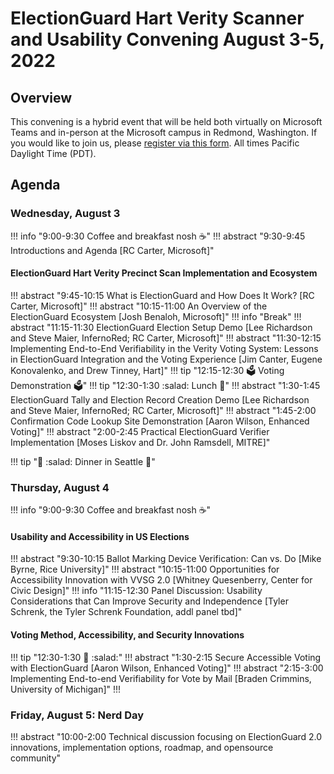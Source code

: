 # ElectionGuard Hart Verity Scanner and Usability Convening August 3-5, 2022

## Overview

This convening is a hybrid event that will be held both virtually on Microsoft Teams and in-person at the Microsoft campus in Redmond, Washington. If you would like to join us, please [register via this form](https://form.jotform.com/221867238031151). All times Pacific Daylight Time (PDT).

## Agenda

### Wednesday, August 3

!!! info "9:00-9:30  Coffee and breakfast nosh :coffee:"
!!! abstract "9:30-9:45 Introductions and Agenda [RC Carter, Microsoft]"

#### ElectionGuard Hart Verity Precinct Scan Implementation and Ecosystem

!!! abstract "9:45-10:15 What is ElectionGuard and How Does It Work?  [RC Carter, Microsoft]"
!!! abstract "10:15-11:00 An Overview of the ElectionGuard Ecosystem [Josh Benaloh, Microsoft]"
!!! info "Break"
!!! abstract "11:15-11:30 ElectionGuard Election Setup Demo [Lee Richardson and  Steve Maier, InfernoRed; RC Carter, Microsoft]"
!!! abstract "11:30-12:15 Implementing End-to-End Verifiability in the Verity Voting System: Lessons in ElectionGuard Integration and the Voting Experience [Jim Canter, Eugene Konovalenko, and Drew Tinney, Hart]"
!!! tip "12:15-12:30 :ballot_box: Voting Demonstration :ballot_box:"
!!! tip "12:30-1:30  :salad:  Lunch  :pizza:"
!!! abstract "1:30-1:45 ElectionGuard Tally and Election Record Creation Demo [Lee Richardson and  Steve Maier, InfernoRed; RC Carter, Microsoft]"
!!! abstract "1:45-2:00 Confirmation Code Lookup Site Demonstration [Aaron Wilson, Enhanced Voting]"
!!! abstract "2:00-2:45 Practical ElectionGuard Verifier Implementation [Moses Liskov and Dr. John Ramsdell, MITRE]"

!!! tip ":spaghetti: :salad: Dinner in Seattle :wine_glass:"

### Thursday, August 4

!!! info "9:00-9:30  Coffee and breakfast nosh :coffee:"
#### Usability and Accessibility in US Elections

!!! abstract "9:30-10:15 Ballot Marking Device Verification: Can vs. Do [Mike Byrne, Rice University]"
!!! abstract "10:15-11:00 Opportunities for Accessibility Innovation with VVSG 2.0 [Whitney Quesenberry, Center for Civic Design]"
!!! info "11:15-12:30 Panel Discussion: Usability Considerations that Can Improve Security and Independence [Tyler Schrenk, the Tyler Schrenk Foundation, addl panel tbd]"

#### Voting Method, Accessibility, and Security Innovations

!!! tip "12:30-1:30 :pizza: :salad:"
!!! abstract "1:30-2:15 Secure Accessible Voting with ElectionGuard [Aaron Wilson, Enhanced Voting]"
!!! abstract "2:15-3:00 Implementing End-to-end Verifiability for Vote by Mail [Braden Crimmins, University of Michigan]"
!!! 
### Friday, August 5: Nerd Day

!!! abstract "10:00-2:00 Technical discussion focusing on ElectionGuard 2.0 innovations, implementation options, roadmap, and opensource community"
